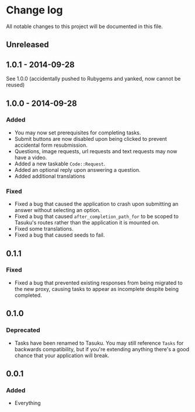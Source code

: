 # Change log
All notable changes to this project will be documented in this file.

## Unreleased

## 1.0.1 - 2014-09-28
See 1.0.0 (accidentally pushed to Rubygems and yanked, now cannot be reused)

## 1.0.0 - 2014-09-28
### Added
- You may now set prerequisites for completing tasks.
- Submit buttons are now disabled upon being clicked to prevent accidental form resubmission.
- Questions, image requests, url requests and text requests may now have a video.
- Added a new taskable `Code::Request`.
- Added an optional reply upon answering a question.
- Added additional translations

### Fixed
- Fixed a bug that caused the application to crash upon submitting an answer without selecting
an option.
- Fixed a bug that caused `after_completion_path_for` to be scoped to Tasuku's routes rather
than the application it is mounted on.
- Fixed some translations.
- Fixed a bug that caused seeds to fail.

## 0.1.1
### Fixed
- Fixed a bug that prevented existing responses from being migrated to the new proxy,
causing tasks to appear as incomplete despite being completed.

## 0.1.0
### Deprecated
- Tasks have been renamed to Tasuku. You may still reference `Tasks` for
backwards compatibility, but if you're extending anything there's a good
chance that your application will break.

## 0.0.1
### Added
- Everything
